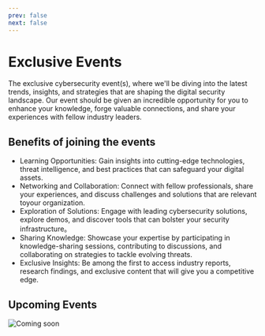```yaml
---
prev: false
next: false
---
```


# Exclusive Events
The exclusive cybersecurity event(s), where we'll be diving into the latest trends, insights, and strategies that are shaping the digital security landscape. Our event should be given an incredible opportunity for you to enhance your knowledge, forge valuable connections, and share your experiences with fellow industry leaders.

## Benefits of joining the events
- Learning Opportunities: Gain insights into cutting-edge technologies, threat intelligence, and best practices that can safeguard your digital assets.
- Networking and Collaboration: Connect with fellow professionals, share your experiences, and discuss challenges and solutions that are relevant toyour organization.
- Exploration of Solutions: Engage with leading cybersecurity solutions, explore demos, and discover tools that can bolster your security infrastructure。
- Sharing Knowledge: Showcase your expertise by participating in knowledge-sharing sessions, contributing to discussions, and collaborating on strategies to tackle evolving threats.
- Exclusive Insights: Be among the first to access industry reports, research findings, and exclusive content that will give you a competitive edge.

## Upcoming Events
![Coming soon](https://i.giphy.com/UYpelo7WbjZQg0dDQY.webp)
